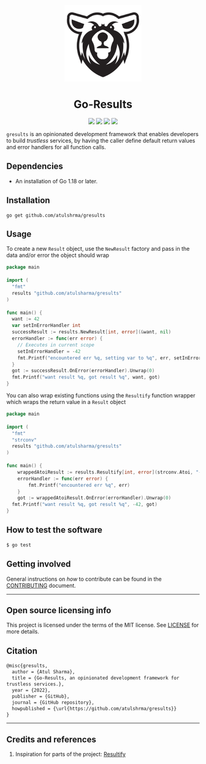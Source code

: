 <div align="center">

<img src="https://github.com/atulshrma/gresults/raw/main/assets/images/gresults.svg" width="200" height="200" />
<h1>Go-Results</h1>
<p align="center">
   <a href="https://goreportcard.com/report/atulshrma/gresults"><img src="https://goreportcard.com/badge/github.com/atulshrma/gresults"></a>
   <a href="#"><img src="https://img.shields.io/github/go-mod/go-version/atulshrma/gresults"></a>
   <!-- <a href="https://codecov.io/gh/atulshrma/gresults"><img src="https://codecov.io/gh/atulshrma/gresults/branch/main/graph/badge.svg"/></a> -->
   <a href="https://github.com/atulshrma/gresults/releases"><img src="https://img.shields.io/github/v/tag/atulshrma/gresults?label=version&sort=semver"></a>
   <a href="LICENSE"><img src="https://img.shields.io/github/license/atulshrma/gresults"></a>
<br>
</p>
</div>

`gresults` is an opinionated development framework that enables developers to build _trustless_ services, by having the caller define default return values and error handlers for all function calls.

## Dependencies

* An installation of Go 1.18 or later. 

## Installation

```
go get github.com/atulshrma/gresults
```

## Usage

To create a new `Result` object, use the `NewResult` factory and pass in the data and/or error the object should wrap

```go
package main

import (
  "fmt"
  results "github.com/atulsharma/gresults"
)

func main() {
  want := 42
  var setInErrorHandler int
  successResult := results.NewResult[int, error](&want, nil)
  errorHandler := func(err error) {
    // Executes in current scope
    setInErrorHandler = -42
    fmt.Printf("encountered err %q, setting var to %q", err, setInErrorHandler)
  }
  got := successResult.OnError(errorHandler).Unwrap(0)
  fmt.Printf("want result %q, got result %q", want, got)
}
```

You can also wrap existing functions using the `Resultify` function wrapper which wraps the return value in a `Result` object

```go
package main

import (
  "fmt"
  "strconv"
  results "github.com/atulsharma/gresults"
)

func main() {
	wrappedAtoiResult := results.Resultify[int, error](strconv.Atoi, "-42")
	errorHandler := func(err error) {
		fmt.Printf("encountered err %q", err)
	}
	got := wrappedAtoiResult.OnError(errorHandler).Unwrap(0)
  fmt.Printf("want result %q, got result %q", -42, got)
}
```

## How to test the software

```sh
$ go test
```

## Getting involved

General instructions on _how_ to contribute can be found in the [CONTRIBUTING](CONTRIBUTING.md) document.

----

## Open source licensing info

This project is licensed under the terms of the MIT license. See [LICENSE](LICENSE) for more details.

## Citation

```
@misc{gresults,
  author = {Atul Sharma},
  title = {Go-Results, an opinionated development framework for trustless services.},
  year = {2022},
  publisher = {GitHub},
  journal = {GitHub repository},
  howpublished = {\url{https://github.com/atulshrma/gresults}}
}
```

----

## Credits and references

1. Inspiration for parts of the project: [Resultify](https://github.com/blackblood/Resultify/tree/master)
